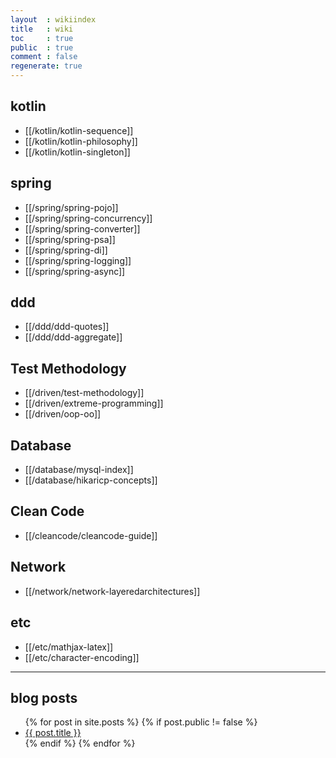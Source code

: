 ```yaml
---
layout  : wikiindex
title   : wiki
toc     : true
public  : true
comment : false
regenerate: true
---
```


## kotlin

* [[/kotlin/kotlin-sequence]]
* [[/kotlin/kotlin-philosophy]]
* [[/kotlin/kotlin-singleton]]

## spring

* [[/spring/spring-pojo]]
* [[/spring/spring-concurrency]]
* [[/spring/spring-converter]]
* [[/spring/spring-psa]]
* [[/spring/spring-di]]
* [[/spring/spring-logging]]
* [[/spring/spring-async]]

## ddd

* [[/ddd/ddd-quotes]]
* [[/ddd/ddd-aggregate]]

## Test Methodology

* [[/driven/test-methodology]]
* [[/driven/extreme-programming]]
* [[/driven/oop-oo]]

## Database

* [[/database/mysql-index]]
* [[/database/hikaricp-concepts]]

## Clean Code

* [[/cleancode/cleancode-guide]]

## Network

* [[/network/network-layeredarchitectures]]

## etc

* [[/etc/mathjax-latex]]
* [[/etc/character-encoding]]

---

## blog posts
<div>
    <ul>
{% for post in site.posts %}
    {% if post.public != false %}
        <li>
            <a class="post-link" href="{{ post.url | prepend: site.baseurl }}">
                {{ post.title }}
            </a>
        </li>
    {% endif %}
{% endfor %}
    </ul>
</div>

